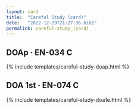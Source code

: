 ```yaml
---
layout: card
title:  "Careful Study (card)"
date:   "2022-12-29T21:27:36.616Z"
permalink: careful-study_(card)
---
```


## DOAp &middot; EN-034 C

{% include templates/careful-study-doap.html %}


## DOA 1st &middot; EN-074 C

{% include templates/careful-study-doa1e.html %}
